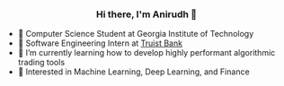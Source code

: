 
<h3 align="center">Hi there, I'm Anirudh 👋</h3>

<!--
**anirudh-arunkumar/anirudh-arunkumar** is a ✨ _special_ ✨ repository because its `README.md` (this file) appears on your GitHub profile.

Here are some ideas to get you started:

- 🔭 I’m currently working on ...
- 🌱 I’m currently learning ...
- 👯 I’m looking to collaborate on ...
- 🤔 I’m looking for help with ...
- 💬 Ask me about ...
- 📫 How to reach me: ...
- 😄 Pronouns: ...
- ⚡ Fun fact: ...
-->

- 🐝 Computer Science Student at Georgia Institute of Technology
- 🔬 Software Engineering Intern at [Truist Bank](https://www.truist.com/)
- 🌱 I’m currently learning how to develop highly performant algorithmic trading tools
- 🔭 Interested in Machine Learning, Deep Learning, and Finance
